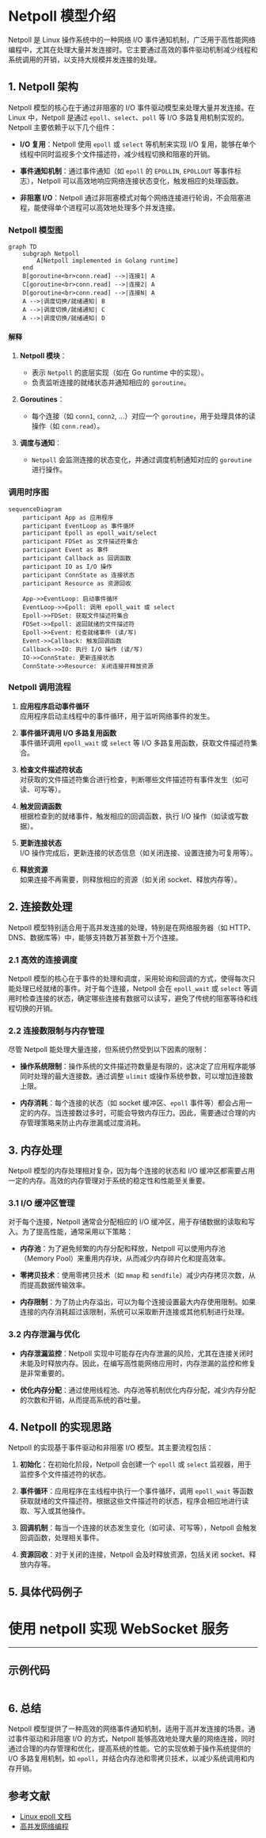 # Netpoll 模型介绍

Netpoll 是 Linux 操作系统中的一种网络 I/O 事件通知机制，广泛用于高性能网络编程中，尤其在处理大量并发连接时。它主要通过高效的事件驱动机制减少线程和系统调用的开销，以支持大规模并发连接的处理。

## 1. Netpoll 架构

Netpoll 模型的核心在于通过非阻塞的 I/O 事件驱动模型来处理大量并发连接。在 Linux 中，Netpoll 是通过 `epoll`、`select`、`poll` 等 I/O 多路复用机制实现的。Netpoll 主要依赖于以下几个组件：

- **I/O 复用**：Netpoll 使用 `epoll` 或 `select` 等机制来实现 I/O 复用，能够在单个线程中同时监视多个文件描述符，减少线程切换和阻塞的开销。

- **事件通知机制**：通过事件通知（如 `epoll` 的 `EPOLLIN`, `EPOLLOUT` 等事件标志），Netpoll 可以高效地响应网络连接状态变化，触发相应的处理函数。

- **非阻塞 I/O**：Netpoll 通过非阻塞模式对每个网络连接进行轮询，不会阻塞进程，能使得单个进程可以高效地处理多个并发连接。

### Netpoll 模型图
```mermaid
graph TD
    subgraph Netpoll
        A[Netpoll implemented in Golang runtime]
    end
    B[goroutine<br>conn.read] -->|连接1| A
    C[goroutine<br>conn.read] -->|连接2| A
    D[goroutine<br>conn.read] -->|连接N| A
    A -->|调度切换/就绪通知| B
    A -->|调度切换/就绪通知| C
    A -->|调度切换/就绪通知| D

```


#### 解释
1. **Netpoll 模块**：
    - 表示 `Netpoll` 的底层实现（如在 Go runtime 中的实现）。
    - 负责监听连接的就绪状态并通知相应的 `goroutine`。

2. **Goroutines**：
    - 每个连接（如 `conn1`, `conn2`, ...）对应一个 `goroutine`，用于处理具体的读操作（如 `conn.read`）。

3. **调度与通知**：
    - `Netpoll` 会监测连接的状态变化，并通过调度机制通知对应的 `goroutine` 进行操作。


### 调用时序图
```mermaid
sequenceDiagram
    participant App as 应用程序
    participant EventLoop as 事件循环
    participant Epoll as epoll_wait/select
    participant FDSet as 文件描述符集合
    participant Event as 事件
    participant Callback as 回调函数
    participant IO as I/O 操作
    participant ConnState as 连接状态
    participant Resource as 资源回收

    App->>EventLoop: 启动事件循环
    EventLoop->>Epoll: 调用 epoll_wait 或 select
    Epoll->>FDSet: 获取文件描述符集合
    FDSet->>Epoll: 返回就绪的文件描述符
    Epoll->>Event: 检查就绪事件 (读/写)
    Event->>Callback: 触发回调函数
    Callback->>IO: 执行 I/O 操作 (读/写)
    IO->>ConnState: 更新连接状态
    ConnState->>Resource: 关闭连接并释放资源

```

### Netpoll 调用流程

1. **应用程序启动事件循环**  
   应用程序启动主线程中的事件循环，用于监听网络事件的发生。

2. **事件循环调用 I/O 多路复用函数**  
   事件循环调用 `epoll_wait` 或 `select` 等 I/O 多路复用函数，获取文件描述符集合。

3. **检查文件描述符状态**  
   对获取的文件描述符集合进行检查，判断哪些文件描述符有事件发生（如可读、可写等）。

4. **触发回调函数**  
   根据检查到的就绪事件，触发相应的回调函数，执行 I/O 操作（如读或写数据）。

5. **更新连接状态**  
   I/O 操作完成后，更新连接的状态信息（如关闭连接、设置连接为可复用等）。

6. **释放资源**  
   如果连接不再需要，则释放相应的资源（如关闭 socket、释放内存等）。



## 2. 连接数处理

Netpoll 模型特别适合用于高并发连接的处理，特别是在网络服务器（如 HTTP、DNS、数据库等）中，能够支持数万甚至数十万个连接。

### 2.1 高效的连接调度

Netpoll 模型的核心在于事件的处理和调度，采用轮询和回调的方式，使得每次只能处理已经就绪的事件。对于每个连接，Netpoll 会在 `epoll_wait` 或 `select` 等调用时检查连接的状态，确定哪些连接有数据可以读写，避免了传统的阻塞等待和线程切换的开销。

### 2.2 连接数限制与内存管理

尽管 Netpoll 能处理大量连接，但系统仍然受到以下因素的限制：

- **操作系统限制**：操作系统的文件描述符数量是有限的，这决定了应用程序能够同时处理的最大连接数。通过调整 `ulimit` 或操作系统参数，可以增加连接数上限。

- **内存消耗**：每个连接的状态（如 socket 缓冲区、`epoll` 事件等）都会占用一定的内存。当连接数过多时，可能会导致内存压力。因此，需要通过合理的内存管理策略来防止内存泄漏或过度消耗。

## 3. 内存处理

Netpoll 模型的内存处理相对复杂，因为每个连接的状态和 I/O 缓冲区都需要占用一定的内存。高效的内存管理对于系统的稳定性和性能至关重要。

### 3.1 I/O 缓冲区管理

对于每个连接，Netpoll 通常会分配相应的 I/O 缓冲区，用于存储数据的读取和写入。为了提高性能，通常采用以下策略：

- **内存池**：为了避免频繁的内存分配和释放，Netpoll 可以使用内存池（Memory Pool）来重用内存块，从而减少内存碎片化和提高效率。

- **零拷贝技术**：使用零拷贝技术（如 `mmap` 和 `sendfile`）减少内存拷贝次数，从而提高数据传输效率。

- **内存限制**：为了防止内存溢出，可以为每个连接设置最大内存使用限制。如果连接的内存消耗超过该限制，系统可以采取断开连接或其他机制进行处理。

### 3.2 内存泄漏与优化

- **内存泄漏监控**：Netpoll 实现中可能存在内存泄漏的风险，尤其在连接关闭时未能及时释放内存。因此，在编写高性能网络应用时，内存泄漏的监控和修复是非常重要的。

- **优化内存分配**：通过使用线程池、内存池等机制优化内存分配，减少内存分配的次数和开销，从而提高系统的吞吐量。

## 4. Netpoll 的实现思路

Netpoll 的实现基于事件驱动和非阻塞 I/O 模型。其主要流程包括：

1. **初始化**：在初始化阶段，Netpoll 会创建一个 `epoll` 或 `select` 监视器，用于监控多个文件描述符的状态。

2. **事件循环**：应用程序在主线程中执行一个事件循环，调用 `epoll_wait` 等函数获取就绪的文件描述符。根据这些文件描述符的状态，程序会相应地进行读取、写入或其他操作。

3. **回调机制**：每当一个连接的状态发生变化（如可读、可写等），Netpoll 会触发回调函数，处理相关事件。

4. **资源回收**：对于关闭的连接，Netpoll 会及时释放资源，包括关闭 socket、释放内存等。

## 5. 具体代码例子
# 使用 netpoll 实现 WebSocket 服务

---

## 示例代码

```go

```


## 6. 总结

Netpoll 模型提供了一种高效的网络事件通知机制，适用于高并发连接的场景。通过事件驱动和非阻塞 I/O 的方式，Netpoll 能够高效地处理大量的网络连接，同时通过合理的内存管理和优化，提高系统的性能。它的实现依赖于操作系统提供的 I/O 多路复用机制，如 `epoll`，并结合内存池和零拷贝技术，以减少系统调用和内存开销。

## 参考文献

- [Linux epoll 文档](https://man7.org/linux/man-pages/man7/epoll.7.html)
- [高并发网络编程](https://www.amazon.com/High-Performance-Linux-Server-Programming/dp/0596002024)
